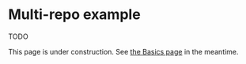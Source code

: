# Multi-repo example

TODO

This page is under construction. See [the Basics page](../guides/basics.md) in the meantime.
